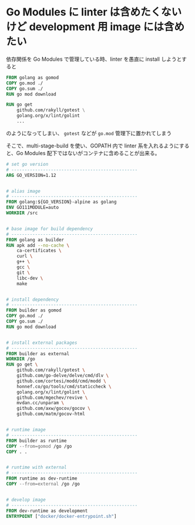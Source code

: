 Go Modules に linter は含めたくないけど development 用 image には含めたい
=====

依存関係を Go Modules で管理している時、linter を愚直に install しようとすると

```dockerfile
FROM golang as gomod
COPY go.mod ./
COPY go.sum ./
RUN go mod download

RUN go get 
    github.com/rakyll/gotest \
    golang.org/x/lint/golint
    ...
```
のようになってしまい、 `gotest` などが `go.mod` 管理下に置かれてしまう

そこで、multi-stage-build を使い、GOPATH 内で linter 系を入れるようにすると、Go Modules 配下ではないがコンテナに含めることが出来る。


```dockerfile
# set go version
# ------------------------------------------------
ARG GO_VERSION=1.12


# alias image
# ------------------------------------------------
FROM golang:${GO_VERSION}-alpine as golang
ENV GO111MODULE=auto
WORKDIR /src


# base image for build dependency
# ------------------------------------------------
FROM golang as builder
RUN apk add --no-cache \
    ca-certificates \
    curl \
    g++ \
    gcc \
    git \
    libc-dev \
    make


# install dependency
# ------------------------------------------------
FROM builder as gomod
COPY go.mod ./
COPY go.sum ./
RUN go mod download


# install external packages
# ------------------------------------------------
FROM builder as external
WORKDIR /go
RUN go get \
    github.com/rakyll/gotest \
    github.com/go-delve/delve/cmd/dlv \
    github.com/cortesi/modd/cmd/modd \
    honnef.co/go/tools/cmd/staticcheck \
    golang.org/x/lint/golint \
    github.com/mgechev/revive \
    mvdan.cc/unparam \
    github.com/axw/gocov/gocov \
    github.com/matm/gocov-html


# runtime image
# ------------------------------------------------
FROM builder as runtime
COPY --from=gomod /go /go
COPY . .


# runtime with external
# ------------------------------------------------
FROM runtime as dev-runtime
COPY --from=external /go /go


# develop image
# ------------------------------------------------
FROM dev-runtime as development
ENTRYPOINT ["docker/docker-entrypoint.sh"]
```
